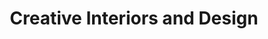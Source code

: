 ---
title: "Creative Interiors and Design"
url: /vancouver/creative-interiors-and-design/
shop: Andenken
---
